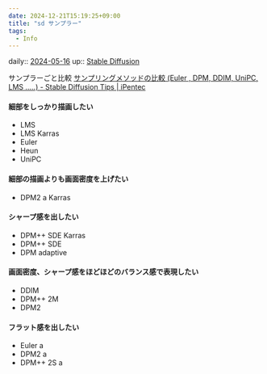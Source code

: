 ```yaml
---
date: 2024-12-21T15:19:25+09:00
title: "sd サンプラー"
tags:
  - Info
---
```


daily:: [2024-05-16](/Daily_Note/2024-05-16.md)
up:: [Stable Diffusion](../Bar/Stable%20Diffusion.md)

サンプラーごと比較
[サンプリングメソッドの比較 (Euler , DPM, DDIM, UniPC, LMS .....) - Stable Diffusion Tips | iPentec](https://www.ipentec.com/document/software-stable-diffusion-difference-sampling-method)

#### 細部をしっかり描画したい

- LMS
- LMS Karras
- Euler
- Heun
- UniPC

#### 細部の描画よりも画面密度を上げたい

- DPM2 a Karras

#### シャープ感を出したい

- DPM++ SDE Karras
- DPM++ SDE
- DPM adaptive

#### 画面密度、シャープ感をほどほどのバランス感で表現したい

- DDIM
- DPM++ 2M
- DPM2

#### フラット感を出したい

- Euler a
- DPM2 a
- DPM++ 2S a